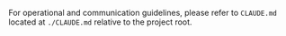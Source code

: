 For operational and communication guidelines, please refer to `CLAUDE.md` located at `./CLAUDE.md` relative to the project root.
